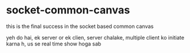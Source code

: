 # socket-common-canvas
this is the final success in the socket based common canvas


yeh do hai, ek server or ek clien, server chalake, multiple client ko initiate karna h, us se real time show hoga sab 
